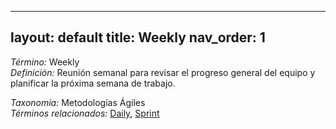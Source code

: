 
---
layout: default
title: Weekly
nav_order: 1
---

*Término:* Weekly  
*Definición:* Reunión semanal para revisar el progreso general del equipo y planificar la próxima semana de trabajo.

*Taxonomía:* Metodologías Ágiles  
*Términos relacionados:* [Daily](https://maleniski.github.io/diccionario-angl-tec-mx/docs/alfabeticamente/D/daily/), [Sprint](https://maleniski.github.io/diccionario-angl-tec-mx/docs/alfabeticamente/S/sprint/)
